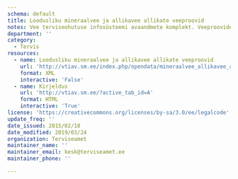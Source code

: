 ```yaml
---
schema: default
title: Loodusliku mineraalvee ja allikavee allikate veeproovid
notes: Vee terviseohutuse infosüsteemi avaandmete komplekt. Veeproovide puhul esitatakse ainult avalikustamisele kuuluvad veeproovid. Veevärkide puhul esitatakse ainult järelevalve aluste veevärkide veeproovid. Veeallikate puhul esitatakse ainult kasutuses olevate veeallikate veeproovid.
department: ''
category:
  - Tervis
resources:
  - name: Loodusliku mineraalvee ja allikavee allikate veeproovid
    url: 'http://vtiav.sm.ee/index.php/opendata/mineraalvee_allikavee_allika_veeproovid.xml'
    format: XML
    interactive: 'False'
  - name: Kirjeldus
    url: 'http://vtiav.sm.ee/?active_tab_id=A'
    format: HTML
    interactive: 'True'
license: 'https://creativecommons.org/licenses/by-sa/3.0/ee/legalcode'
update_freq: ''
date_issued: 2015/02/18
date_modified: 2019/03/24
organization: Terviseamet
maintainer_name: ''
maintainer_email: kesk@terviseamet.ee
maintainer_phone: ''

---
```

